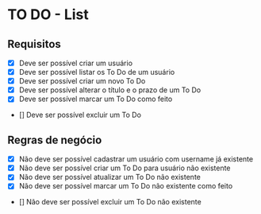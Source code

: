 # TO DO - List

## Requisitos

- [x] Deve ser possível criar um usuário
- [x] Deve ser possível listar os To Do de um usuário
- [x] Deve ser possível criar um novo To Do
- [x] Deve ser possível alterar o título e o prazo de um To Do
- [x] Deve ser possível marcar um To Do como feito
- [] Deve ser possível excluir um To Do

## Regras de negócio

- [x] Não deve ser possível cadastrar um usuário com username já existente
- [x] Não deve ser possível criar um To Do para usuário não existente
- [x] Não deve ser possível atualizar um To Do não existente
- [x] Não deve ser possível marcar um To Do não existente como feito
- [] Não deve ser possível excluir um To Do não existente
